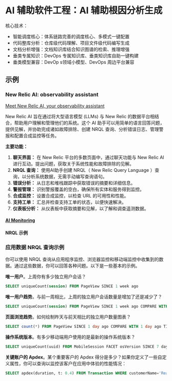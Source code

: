 # AI 辅助软件工程：AI 辅助根因分析生成

核心技术：

- 智能调度核心：体系链路完善的调度核心、多模式一键配置
- 代码整库分析：仓库级代码理解、项目文件级代码编写生成
- 文档分析增强：文档知识库结合知识图谱的检索、推理增强
- 垂类专属知识：DevOps 专属知识库、垂类知识库自助一键构建
- 垂类模型兼容：DevOp s领域小模型、DevOps 周边平台兼容

## 示例


### New Relic AI: observability assistant

[Meet New Relic AI, your observability assistant](https://docs.newrelic.com/docs/new-relic-solutions/new-relic-one/core-concepts/new-relic-ai/#synthetic)

New Relic AI 旨在通过将大型语言模型 (LLMs) 与 New Relic 的数据平台相结合，帮助用户理解和管理他们的系统。这个 AI
助手可以用简单的语言回答问题，提供见解，并协助完成诸如故障排除、创建 NRQL 查询、分析错误日志、管理警报和配置合成监控等任务。

**主要功能：**

1. **聊天界面：** 在 New Relic 平台的多数页面中，通过聊天功能与 New Relic AI 进行互动。提出问题，获取关于系统性能和故障排除的见解。
2. **NRQL 查询：** 使用AI助手创建 NRQL（ New Relic Query Language ）查询，以分析系统数据，无需手动编写查询语句。
3. **错误分析：** 从日志和堆栈跟踪中获取错误的摘要和详细信息。
4. **警报管理：** 识别警报覆盖的空白，确保所有实体和服务得到监控。
5. **合成监控：** 设置合成监控，以检查 URL 的可用性和性能。
6. **支持工单：** 汇总并检查支持工单的状态，以便快速解决。
7. **仪表板分析：** 从仪表板中获取摘要和见解，以了解和调查遥测数据。

#### [AI Monitoring](https://newrelic.com/platform/ai-monitoring)



#### NRQL 示例

### 应用数据 NRQL 查询示例

你可以使用 NRQL 查询从应用程序监控、浏览器监控和移动端监控中收集到的数据。通过这些数据，你可以回答各种问题。以下是一些基本的示例。

**唯一用户**。上周你有多少独立用户会话？

```sql
SELECT uniqueCount(session) FROM PageView SINCE 1 week ago
```

**唯一用户趋势**。与前一周相比，上周的独立用户会话数量是增加了还是减少了？

```sql
SELECT uniqueCount(session) FROM PageView SINCE 1 week ago COMPARE WITH 1 week ago
```

**页面浏览趋势**。如何绘制昨天与前天相比的独立用户数量图表？

```sql
SELECT count(*) FROM PageView SINCE 1 day ago COMPARE WITH 1 day ago TIMESERIES AUTO
```

**操作系统版本**。有多少移动端用户使用的是最新的操作系统版本？

```sql
SELECT uniqueCount(uuid) FROM MobileSession FACET osVersion SINCE 7 days ago
```

**关键账户的 Apdex**。某个重要客户的 Apdex 得分是多少？如果你定义了一些自定义属性，你可以查询以监控该客户在应用中体验的性能情况：

```sql
SELECT apdex(duration, t: 0.4) FROM Transaction WHERE customerName='ReallyImportantCustomer' SINCE 1 day ago
```